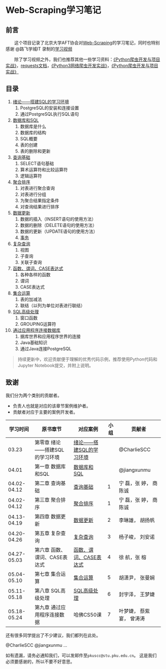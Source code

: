 # Web-Scraping学习笔记

## 前言

&emsp;&emsp;这个项目记录了北京大学AFT协会对[Web-Scraping](Web-Scraping)的学习笔记，同时也特别感谢 @路飞学城IT 录制的[学习视频](https://www.bilibili.com/video/BV1i54y1h75W?p=1)

&emsp;&emsp;除了学习视频之外，我们也推荐其他一些学习资料：[《Python爬虫开发与项目实战》](Python网络数据采集.pdf)，[requests文档](https://docs.python-requests.org/zh_CN/latest/)，[《Python3网络爬虫开发实战》](https://pan.baidu.com/s/1QDsG1jupCmXWS_J5O45-9g)，[《Python爬虫开发与项目实战》](https://pan.baidu.com/s/1xiMej4cuhlrw9Sxv_hhFSw)


## 目录

1. [绪论——搭建SQL的学习环境](绪论——搭建SQL的学习环境)
    1. PostgreSQL的安装和连接设置
    1. 通过PostgreSQL执行SQL语句
1. [数据库和SQL](数据库和SQL)
    1. 数据库是什么
    1. 数据库的结构
    1. SQL概要
    1. 表的创建
    1. 表的删除和更新
1. [查询基础](查询基础)
    1. SELECT语句基础
    1. 算术运算符和比较运算符
    1. 逻辑运算符
1. [聚合排序](聚合与排序)
    1. 对表进行聚合查询
    1. 对表进行分组
    1. 为聚合结果指定条件
    1. 对查询结果进行排序
1. [数据更新](数据更新)
    1. 数据的插入（INSERT语句的使用方法）
    1. 数据的删除（DELETE语句的使用方法）
    1. 数据的更新（UPDATE语句的使用方法）
    1. [事务]()
1. [复杂查询](复杂查询)
    1. 视图
    1. 子查询
    1. 关联子查询
1. [函数、谓词、CASE表达式](函数、谓词、CASE表达式)
    1. 各种各样的函数
    1. 谓词
    1. CASE表达式
1. [集合运算](集合运算)
    1. 表的加减法
    1. 联结（以列为单位对表进行联结）
1. [SQL高级处理](SQL高级处理)
    1. 窗口函数
    1. GROUPING运算符
1. [通过应用程序连接数据库](通过应用程序连接数据)
    1. 据库世界和应用程序世界的连接
    1. Java基础知识
    1. 通过Java连接PostgreSQL

>持续更新中，欢迎贡献便于理解的优秀代码示例，推荐使用Python代码和Jupyter Notebook提交，并附上说明。

致谢
--------------------
我们分为两个类别的贡献者。
 - 负责人也就是对应的该章节案例维护者。
 - 贡献者对应于主要的案例开发者。

| 学习时间 | 原书章节 | 对应案例  | 小组 | 贡献者 |
| ------------ | ------------ | ------------ | ------------ | ------------ |
| 03.23 | 第零章 绪论——搭建SQL的学习环境 | [绪论——搭建SQL的学习环境](绪论——搭建SQL的学习环境/绪论——搭建SQL的学习环境.md) |  | @CharlieSCC |
| 04.01 | 第一章 数据库和SQL | [数据库和SQL](数据库和SQL/查询基础.md) | | @jiangxunmu |
| 04.02-04.12 | 第二章 查询基础 | [查询基础](查询基础/查询基础.md) | 1  | 宁 磊，张 婷， 商陈诚 |
| 04.02-04.12 | 第三章 聚合排序 | [聚合排序](聚合与排序/聚合与排序.md) | 1  | 宁 磊，张 婷， 商陈诚 |
| 04.13-04.19 | 第四章 数据更新 | [数据更新](数据更新/数据更新.md) | 2 | 李琳雄， 胡扬帆 |
| 04.20-04.26 | 第五章 复杂查询 | [复杂查询](复杂查询/复杂查询.md) |  3| 杨子峻， 刘安诺 |
| 04.27-05.03 | 第六章 函数、谓词、CASE表达式 | [函数、谓词、CASE表达式](函数、谓词、CASE表达式/读书笔记.md) | 4 | 徐  航，张  榕  |
| 05.04-05.10 | 第七章 集合运算 | [集合运算](集合运算/集合运算.md) | 5 | 胡潇尹， 张曼娴 |
| 05.11-05.18 | 第八章 SQL高级处理 | [SQL高级处理](SQL高级处理/SQL高级处理.md) | 6 | 封宇泽， 王梦婕 |
| 05.18-05.24 | 第九章 通过应用程序连接数据 | 哈佛CS50课 | 7 | 叶梦婕， 蔡紫宴， 曾涛涛 |


还有很多同学提出了不少建议，我们都列在此处。

@CharlieSCC  @jiangxunmu ...

如有遗漏，请务必通知我们，可以发邮件至`pkuscc@stu.pku.edu.cn`。
这是我们必须要感谢的，所以不要不好意思。
